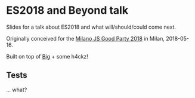 ES2018 and Beyond talk
======================

Slides for a talk about ES2018 and what will/should/could come next.

Originally conceived for the [Milano JS Good Party 2018](https://good-party.now.sh/) in Milan, 2018-05-16.

Built on top of [Big](htthttps://github.com/tmcw/big) + some h4ckz!

## Tests

... what?
